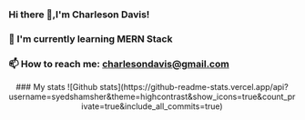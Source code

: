 ### Hi there 👋,I'm Charleson Davis!
### 🌱 I'm currently learning MERN Stack
### 📫 How to reach me: charlesondavis@gmail.com
<div align='center'>
  ### My stats
![Github stats](https://github-readme-stats.vercel.app/api?username=syedshamsher&theme=highcontrast&show_icons=true&count_private=true&include_all_commits=true)
 </div>
<!--
**normandy17/normandy17** is a ✨ _special_ ✨ repository because its `README.md` (this file) appears on your GitHub profile.
Here are some ideas to get you started:
- 🔭 I'm currently working on creating a clone of Amazon Prime Video
- 🌱 I'm currently learning MERN Stack
- 👯 I'm looking to collaborate on ...
- 🤔 I'm looking for help with Machine Learning
- 💬 Ask me about anything
- 📫 How to reach me: charlesondavis@gmail.com
- 😄 Pronouns: We, Us and Ours
- ⚡ Fun fact: I think i'm funny but im not
-->
